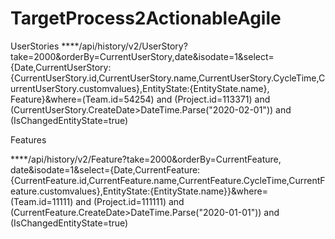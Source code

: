 # TargetProcess2ActionableAgile

UserStories
****/api/history/v2/UserStory?take=2000&orderBy=CurrentUserStory,date&isodate=1&select={Date,CurrentUserStory:{CurrentUserStory.id,CurrentUserStory.name,CurrentUserStory.CycleTime,CurrentUserStory.customvalues},EntityState:{EntityState.name}, Feature}&where=(Team.id=54254) and (Project.id=113371) and (CurrentUserStory.CreateDate>DateTime.Parse("2020-02-01")) and (IsChangedEntityState=true)

Features

****/api/history/v2/Feature?take=2000&orderBy=CurrentFeature, date&isodate=1&select={Date,CurrentFeature:{CurrentFeature.id,CurrentFeature.name,CurrentFeature.CycleTime,CurrentFeature.customvalues},EntityState:{EntityState.name}}&where=(Team.id=11111) and (Project.id=111111) and (CurrentFeature.CreateDate>DateTime.Parse("2020-01-01")) and (IsChangedEntityState=true)

